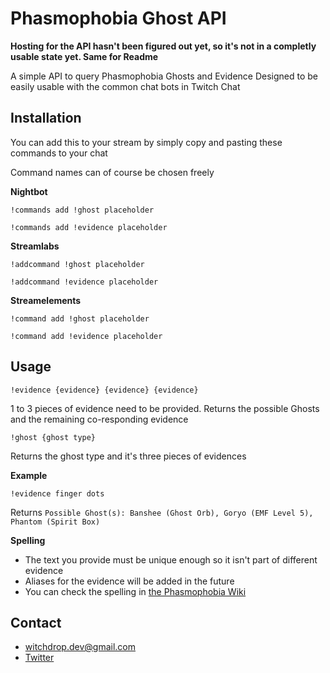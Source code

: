 # Phasmophobia Ghost API
**Hosting for the API hasn't been figured out yet, so it's not in a completly usable state yet. Same for Readme**

A simple API to query Phasmophobia Ghosts and Evidence
Designed to be easily usable with the common chat bots in Twitch Chat

## Installation
You can add this to your stream by simply copy and pasting these commands to your chat

Command names can of course be chosen freely

**Nightbot**
```
!commands add !ghost placeholder
```
```
!commands add !evidence placeholder
```
**Streamlabs**
```
!addcommand !ghost placeholder
```
```
!addcommand !evidence placeholder
```
**Streamelements**
```
!command add !ghost placeholder
```
```
!command add !evidence placeholder
```
## Usage
```
!evidence {evidence} {evidence} {evidence}
```
1 to 3 pieces of evidence need to be provided. Returns the possible Ghosts and the remaining co-responding evidence
```
!ghost {ghost type}
```
Returns the ghost type and it's three pieces of evidences

**Example**
```
!evidence finger dots
```
Returns `Possible Ghost(s): Banshee (Ghost Orb), Goryo (EMF Level 5), Phantom (Spirit Box)`

**Spelling**

* The text you provide must be unique enough so it isn't part of different evidence 
* Aliases for the evidence will be added in the future 
* You can check the spelling in [the Phasmophobia Wiki](https://phasmophobia.fandom.com/wiki/Evidence#Ghost_Evidence)
## Contact
* [witchdrop.dev@gmail.com](mailto:witchdrop.dev@gmail.com)
* [Twitter](https://twitter.com/witch_drop)
